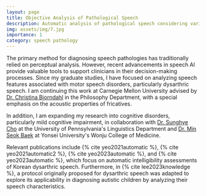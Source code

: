```yaml
---
layout: page
title: Objective Analysis of Pathological Speech
description: Automatic analysis of pathological speech considering various speech dimensions
img: assets/img/7.jpg
importance: 1
category: speech pathology
---
```


The primary method for diagnosing speech pathologies has traditionally relied on perceptual analysis. However, recent advancements in speech AI provide valuable tools to support clinicians in their decision-making processes. Since my graduate studies, I have focused on analyzing speech features associated with motor speech disorders, particularly dysarthric speech. I am continuing this work at Carnegie Mellon University advised by [Dr. Christina Bjorndahl](https://christinabjorndahl.com/) in the Philosophy Department, with a special emphasis on the acoustic properties of fricatives.

In addition, I am expanding my research into cognitive disorders, particularly mild cognitive impairment, in collaboration with [Dr. Sunghye Cho](https://www.sunghyecho.com/) at the University of Pennsylvania's Linguistics Department and [Dr. Min Seok Baek](https://scholar.google.com/citations?hl=en&user=KGT1uKYAAAAJ) at Yonsei University's Wonju College of Medicine.

Relevant publications include {% cite yeo2021automatic %}, {% cite yeo2021automatic2 %}, {% cite yeo2023automatic %}, and {% cite yeo2023automatic %}, which focus on automatic intelligibility assessments of Korean dysarthric speech. Furthermore, in {% cite lee2023knowledge %}, a protocol originally proposed for dysarthric speech was adapted to explore its applicability in diagnosing autistic children by analyzing their speech characteristics.



